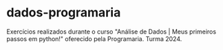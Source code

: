 # dados-programaria
Exercícios realizados durante o curso "Análise de Dados | Meus primeiros passos em python!" oferecido pela Programaria. Turma 2024.
